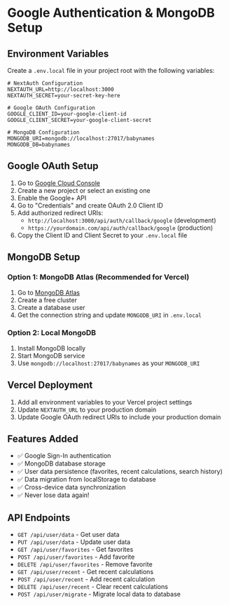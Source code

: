 # Google Authentication & MongoDB Setup

## Environment Variables

Create a `.env.local` file in your project root with the following variables:

```env
# NextAuth Configuration
NEXTAUTH_URL=http://localhost:3000
NEXTAUTH_SECRET=your-secret-key-here

# Google OAuth Configuration
GOOGLE_CLIENT_ID=your-google-client-id
GOOGLE_CLIENT_SECRET=your-google-client-secret

# MongoDB Configuration
MONGODB_URI=mongodb://localhost:27017/babynames
MONGODB_DB=babynames
```

## Google OAuth Setup

1. Go to [Google Cloud Console](https://console.cloud.google.com/)
2. Create a new project or select an existing one
3. Enable the Google+ API
4. Go to "Credentials" and create OAuth 2.0 Client ID
5. Add authorized redirect URIs:
   - `http://localhost:3000/api/auth/callback/google` (development)
   - `https://yourdomain.com/api/auth/callback/google` (production)
6. Copy the Client ID and Client Secret to your `.env.local` file

## MongoDB Setup

### Option 1: MongoDB Atlas (Recommended for Vercel)
1. Go to [MongoDB Atlas](https://www.mongodb.com/atlas)
2. Create a free cluster
3. Create a database user
4. Get the connection string and update `MONGODB_URI` in `.env.local`

### Option 2: Local MongoDB
1. Install MongoDB locally
2. Start MongoDB service
3. Use `mongodb://localhost:27017/babynames` as your `MONGODB_URI`

## Vercel Deployment

1. Add all environment variables to your Vercel project settings
2. Update `NEXTAUTH_URL` to your production domain
3. Update Google OAuth redirect URIs to include your production domain

## Features Added

- ✅ Google Sign-In authentication
- ✅ MongoDB database storage
- ✅ User data persistence (favorites, recent calculations, search history)
- ✅ Data migration from localStorage to database
- ✅ Cross-device data synchronization
- ✅ Never lose data again!

## API Endpoints

- `GET /api/user/data` - Get user data
- `PUT /api/user/data` - Update user data
- `GET /api/user/favorites` - Get favorites
- `POST /api/user/favorites` - Add favorite
- `DELETE /api/user/favorites` - Remove favorite
- `GET /api/user/recent` - Get recent calculations
- `POST /api/user/recent` - Add recent calculation
- `DELETE /api/user/recent` - Clear recent calculations
- `POST /api/user/migrate` - Migrate local data to database
